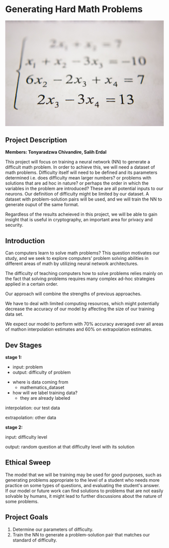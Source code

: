 # Generating Hard Math Problems
![](mathematics.jpeg)

## Project Description

**Members: Tonyaradzwa Chivandire, Salih Erdal**

This project will focus on training a neural network (NN) to generate a difficult math problem. In order to achieve this, we will need a dataset of math problems. Difficulty itself will need to be defined and its parameters determined i.e. does difficulty mean larger numbers? or problems with solutions that are ad hoc in nature? or perhaps the order in which the variables in the problem are introduced? These are all potential inputs to our neurons. Our definition of difficulty might be limited by our dataset. A dataset with problem-solution pairs will be used, and we will train the NN to generate ouput of the same format. 

Regardless of the results acheieved in this project, we will be able to gain insight that is useful in cryptography, an important area for privacy and security.

## Introduction

Can computers learn to solve math problems? This question motivates our study, and we seek to explore computers' problem solving abilities in different areas of math by utilizing neural network architectures.

The difficulty of teaching computers how to solve problems relies mainly on the fact that solving problems requires many complex ad-hoc strategies applied in a certain order. 

Our approach will combine the strengths of previous approaches.

We have to deal with limited computing resources, which might potentially decrease the accuracy of our model by affecting the size of our training data set.

We expect our model to perform with 70% accuracy averaged over all areas of mathon interpolation estimates and 60% on extrapolation estimates.  

## Dev Stages

**stage 1:**
  - input: problem
  - output: difficulty of problem

* where is data coming from
  * mathematics_dataset
* how will we label training data?
  * they are already labeled

interpolation: our test data

extrapolation: other data

**stage 2:**

input: difficulty level

output: random question at that difficulty level with its solution

## Ethical Sweep

The model that we will be training may be used for good purposes, such as generating problems appropriate to the level of a student who needs more practice on some types of questions, and evaluating the student's answer. If our model or future work can find solutions to problems that are not easily solvable by humans, it might lead to further discussions about the nature of some problems.  



## Project Goals
1. Determine our parameters of difficulty.
2. Train the NN to generate a problem-solution pair that matches our standard of difficulty.
